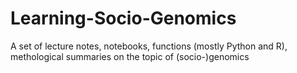 # Learning-Socio-Genomics
A set of lecture notes, notebooks, functions (mostly Python and R), methological summaries on the topic of (socio-)genomics
